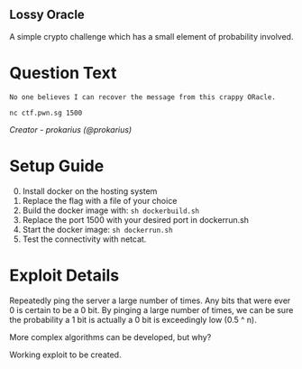 Lossy Oracle
---------

A simple crypto challenge which has a small element of probability involved.

# Question Text

```
No one believes I can recover the message from this crappy ORacle.

nc ctf.pwn.sg 1500
```

*Creator -  prokarius (@prokarius)*

# Setup Guide

0. Install docker on the hosting system
1. Replace the flag with a file of your choice
2. Build the docker image with: `sh dockerbuild.sh`
3. Replace the port 1500 with your desired port in dockerrun.sh
4. Start the docker image: `sh dockerrun.sh`
5. Test the connectivity with netcat.

# Exploit Details
Repeatedly ping the server a large number of times. Any bits that were ever 0 is
certain to be a 0 bit. By pinging a large number of times, we can be sure the
probability a 1 bit is actually a 0 bit is exceedingly low (0.5 ^ n).

More complex algorithms can be developed, but why?

Working exploit to be created.

